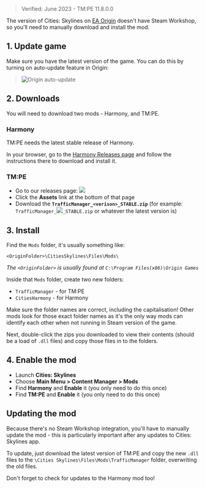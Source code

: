 > Verified: June 2023 - TM:PE 11.8.0.0

The version of Cities: Skylines on [EA Origin](https://www.origin.com/gbr/en-us/store/cities-skylines/cities-skylines) doesn't have Steam Workshop, so you'll need to manually download and install the mod.

## 1. Update game

Make sure you have the latest version of the game. You can do this by turning on auto-update feature in Origin:

> ![Origin auto-update](https://user-images.githubusercontent.com/1386719/60513570-811f8280-9ccf-11e9-8f34-845aa09e0d56.png)

## 2. Downloads

You will need to download two mods - Harmony, and TM:PE.

### Harmony

TM:PE needs the latest stable release of Harmony.

In your browser, go to the [Harmony Releases page](https://github.com/boformer/CitiesHarmony/releases/latest) and follow the instructions there to download and install it.

### TM:PE

* Go to our releases page: <a href="https://github.com/CitiesSkylinesMods/TMPE/releases/latest"><img src="https://img.shields.io/github/v/release/CitiesSkylinesMods/TMPE?label=Origin - TM:PE&color=F56C2D&logo=origin&logoColor=F56C2D" /></a>
* Click the **Assets** link at the bottom of that page
* Download the **`TrafficManager_<verison>_STABLE.zip`** (for example: `TrafficManager_`<a href="https://github.com/CitiesSkylinesMods/TMPE/releases/latest"><img src="https://img.shields.io/github/v/release/CitiesSkylinesMods/TMPE?label= &color=313131" /></a>`_STABLE.zip` or whatever the latest version is)

## 3. Install

Find the `Mods` folder, it's usually something like:

```shell
<OriginFolder>\CitiesSkylines\Files\Mods\
```

_The `<OriginFolder>` is usually found at `C:\Program Files(x86)\Origin Games`_

Inside that `Mods` folder, create two new folders:

* `TrafficManager` - for TM:PE
* `CitiesHarmony` - for Harmony

Make sure the folder names are correct, including the capitalisation! Other mods look for those exact folder names as it's the only way mods can identify each other when not running in Steam version of the game.

Next, double-click the zips you downloaded to view their contents (should be a load of `.dll` files) and copy those files in to the folders.

## 4. Enable the mod

* Launch **Cities: Skylines**
* Choose **Main Menu > Content Manager > Mods**
* Find **Harmony** and **Enable** it (you only need to do this once)
* Find **TM:PE** and **Enable** it (you only need to do this once)

## Updating the mod

Because there's no Steam Workshop integration, you'll have to manually update the mod - this is particularly important after any updates to Cities: Skylines app.

To update, just download the latest version of TM:PE and copy the new `.dll` files to the `\Cities Skylines\Files\Mods\TrafficManager` folder, overwriting the old files.

Don't forget to check for updates to the Harmony mod too!